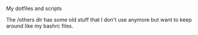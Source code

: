 My dotfiles and scripts

The /others dir has some old stuff that I don't use anymore but want to keep around like my bashrc files.
